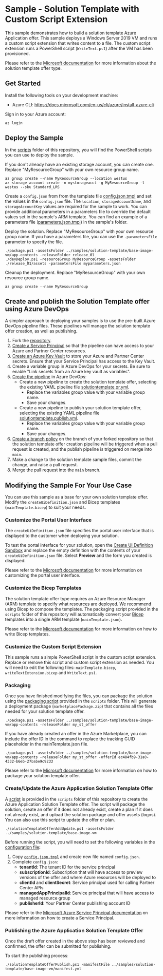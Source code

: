 # Sample - Solution Template with Custom Script Extension

This sample demonstrates how to build a solution template Azure Application offer. This sample deploys a Windows Server 2019 VM and runs a custom script extension that writes content to a file. The custom script extension runs a PowerShell script (`WriteText.ps1`) after the VM has been provisioned.

Please refer to the [Microsoft documentation](https://docs.microsoft.com/en-us/azure/marketplace/plan-azure-app-solution-template) for more information about the solution template offer type.

## Get Started

Install the following tools on your development machine:
- Azure CLI: https://docs.microsoft.com/en-us/cli/azure/install-azure-cli

Sign in to your Azure account:
```
az login
```

## Deploy the Sample

In the [scripts](../../../scripts) folder of this repository, you will find the PowerShell scripts you can use to deploy the sample.

If you don't already have an existing storage account, you can create one. Replace "MyResourceGroup" with your own resource group name.
```
az group create --name MyResourceGroup --location westus
az storage account create -n mystorageacct -g MyResourceGroup -l westus --sku Standard_LRS
```

Create a `config.json` from from the template file [config.json.tmpl](../../../scripts/config.json.tmpl) and set the values in the `config.json` file. The `location`, `storageAccountName`, and `storageAccountKey` values are required for the sample to work. You can provide additional parameters in a parameters file to override the default values set in the sample's ARM template. You can find an example of a parameters file ([parameters.json.tmpl](app-contents/parameters.json.tmpl)) in the sample's folder.

Deploy the solution. Replace "MyResourceGroup" with your own resource group name. If you have a parameters file, you can use the `-parametersFile` parameter to specify the file.
```
./package.ps1 -assetsFolder ../samples/solution-template/base-image-vm/app-contents -releaseFolder release_01
./devDeploy.ps1 -resourceGroup MyResourceGroup -assetsFolder ./release_01/assets -parametersFile myparameters.json
```

Cleanup the deployment. Replace "MyResourceGroup" with your own resource group name.
```
az group create --name MyResourceGroup
```

## Create and publish the Solution Template offer using Azure DevOps
A simpler approach to deploying your samples is to use the pre-built Azure DevOps pipeline files. These pipelines will manage the solution template offer creation, as well as publishing.

1. Fork the [repository](https://dev.azure.com/AZGlobal/Azure%20Global%20CAT%20Engineering/_git/AGCI-Marketplace-Scripts).
2. [Create a Service Principal](https://docs.microsoft.com/en-us/cli/azure/create-an-azure-service-principal-azure-cli) so that the pipeline can have access to your Azure and Partner Center resources.
3. [Create an Azure Key Vault](https://docs.microsoft.com/en-us/azure/key-vault/general/quick-create-portal) to store your Azure and Partner Center secrets. Ensure that your Service Principal has access to the Key Vault.
4. Create a variable group in Azure DevOps for your secrets. Be sure to enable "Link secrets from an Azure key vault as variables".
5. [Create the pipeline](https://docs.microsoft.com/en-us/azure/devops/pipelines/create-first-pipeline?view=azure-devops&tabs=java%2Ctfs-2018-2%2Cbrowser) in Azure DevOps:
    * Create a new pipeline to create the solution template offer, selecting the existing YAML pipeline file [solutiontemplate.pr.yml](solutiontemplate.pr.yml).
        * Replace the variables group value with your variable group name.
        * Save your changes.
    * Create a new pipeline to publish your solution template offer, selecting the existing YAML pipeline file [solutiontemplate.publish.yml](solutiontemplate.publish.yml).
        * Replace the variables group value with your variable group name.
        * Save your changes.
6. [Create a branch policy](https://docs.microsoft.com/en-us/azure/devops/pipelines/release/deploy-pull-request-builds?view=azure-devops#set-up-branch-policy-for-azure-repos) on the branch of your forked repository so that the solution template offer creation pipeline will be triggered when a pull request is created, and the publish pipeline is triggered on merge into `main`.
6. Make a change to the solution template sample files, commit the change, and raise a pull request.
7. Merge the pull request into the `main` branch.

## Modifying the Sample For Your Use Case

You can use this sample as a base for your own solution template offer. Modify the `createUiDefinition.json` and Bicep templates (`mainTemplate.bicep`) to suit your needs.

### Customize the Portal User Interface

The `createUiDefinition.json` file specifies the portal user interface that is displayed to the customer when deploying your solution.

To test the portal interface for your solution, open the [Create UI Definition Sandbox](https://portal.azure.com/?feature.customPortal=false&#blade/Microsoft_Azure_CreateUIDef/SandboxBlade) and replace the empty definition with the contents of your `createUiDefinition.json` file. Select **Preview** and the form you created is displayed.

Please refer to the [Microsoft documentation](https://docs.microsoft.com/en-us/azure/azure-resource-manager/managed-applications/create-uidefinition-elements) for more information on customizing the portal user interface.

### Customize the Bicep Templates

The solution template offer type requires an Azure Resource Manager (ARM) template to specify what resources are deployed. We recommend using Bicep to compose the templates. The packaging script provided in the `scripts` folder of this repository will automatically convert your [Bicep](https://github.com/Azure/bicep) templates into a single ARM template (`mainTemplate.json`).

Please refer to the [Microsoft documentation](https://docs.microsoft.com/en-us/azure/azure-resource-manager/bicep/overview?tabs=bicep) for more information on how to write Bicep templates.

### Customize the Custom Script Extension

This sample runs a simple PowerShell script in the custom script extension. Replace or remove this script and custom script extension as needed. You will need to edit the following files: `mainTemplate.bicep`, `writeTextExtension.bicep` and `WriteText.ps1`.

### Packaging

Once you have finished modifying the files, you can package the solution using the [packaging script](../../../scripts/package.ps1) provided in the `scripts` folder. This will generate a deployment package (`marketplacePackage.zip`) that contains all the files needed for your solution template offer.

```
./package.ps1 -assetsFolder ../samples/solution-template/base-image-vm/app-contents -releaseFolder my_st_offer
```

If you have already created an offer in the Azure Marketplace, you can include the offer ID in the command to replace the tracking GUID placeholder in the mainTemplate.json file.

```
./package.ps1 -assetsFolder ../samples/solution-template/base-image-vm/app-contents -releaseFolder my_st_offer -offerId ec484fb9-31a0-4332-b6eb-27babe9c9233
```

Please refer to the [Microsoft documentation](https://docs.microsoft.com/en-us/azure/marketplace/plan-azure-app-solution-template#deployment-package) for more information on how to package your solution template offer.

### Create/Update the Azure Application Solution Template Offer

A [script](../../../scripts/solutionTemplateOfferAddUpdate.ps1) is provided in the `scripts` folder of this repository to create the Azure Application Solution Template offer. The script will package the solution, create an offer if it does not already exist, create a plan if it does not already exist, and upload the solution package and offer assets (logos). You can also use this script to update the offer or plan.

```
./solutionTemplateOfferAddUpdate.ps1 -assetsFolder ../samples/solution-template/base-image-vm
```

Before running the script, you will need to set the following variables in the [configuration file](../../../scripts/config.json):

1. Copy [`config.json.tmpl`](../../../scripts/config.json.tmpl) and create new file named `config.json`.
2. Complete `config.json`:
    * **tenantId**: The tenant ID for the service principal
    * **subscriptionId**: Subscription that will have access to preview versions of the offer and where Azure resources will be deployed to
    * **clientId** and **clientSecret**: Service principal used for calling Partner Center APIs
    * **managedAppPrincipalId**: Service principal that will have access to managed resource group
    * **publisherId**: Your Partner Center publishing account ID

Please refer to the [Microsoft Azure Service Principal documentation](https://docs.microsoft.com/en-us/cli/azure/create-an-azure-service-principal-azure-cli) on more information on how to create a Service Principal.

### Publishing the Azure Application Solution Template Offer
Once the draft offer created in the above step has been reviewed and confirmed, the offer can be submitted for publishing.

To start the publishing process:
```
./solutionTemplateOfferPublish.ps1 -manifestFile ../samples/solution-template/base-image-vm/manifest.yml
```